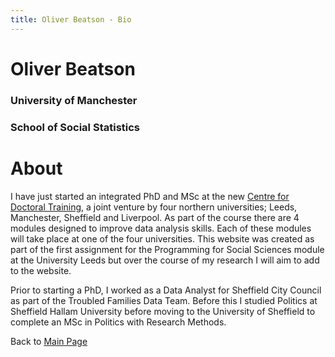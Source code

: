 ```yaml
---
title: Oliver Beatson - Bio
---
```


# **Oliver Beatson**

### University of Manchester
### School of Social Statistics

# About

I have just started an integrated PhD and MSc at the new [Centre for Doctoral Training](https://datacdt.org), a joint venture by four northern universities; Leeds, Manchester, Sheffield and Liverpool. As part of the course there are 4 modules designed to improve data analysis skills. Each of these modules will take place at one of the four universities. This website was created as part of the first assignment for the Programming for Social Sciences module at the University Leeds but over the course of my research I will aim to add to the website.

Prior to starting a PhD, I worked as a Data Analyst for Sheffield City Council as part of the Troubled Families Data Team. Before this I studied Politics at Sheffield Hallam University before moving to the University of Sheffield to complete an MSc in Politics with Research Methods.

<!---
This is intended to be a hidden comment
-->


Back to [Main Page](https://gyob1908.github.io)